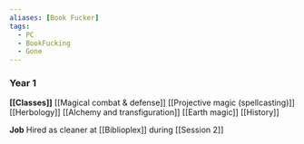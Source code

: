 ```yaml
---
aliases: [Book Fucker]
tags:
  - PC
  - BookFucking
  - Gone
---
```

### Year 1
**[[Classes]]**
[[Magical combat & defense]]
[[Projective magic (spellcasting)]]
[[Herbology]]
[[Alchemy and transfiguration]]
[[Earth magic]]
[[History]]

**Job**
Hired as cleaner at [[Biblioplex]] during [[Session 2]]